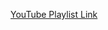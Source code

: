 [YouTube Playlist Link](https://youtube.com/playlist?list=PLxnjbfm5MCHFbRlyVCAqpJFdIzPN_IPID&si=VwwAQXPUlTn6XItH)